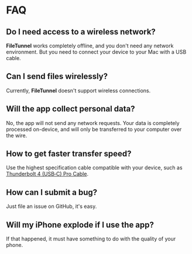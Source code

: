 # FAQ

## Do I need access to a wireless network?

**FileTunnel** works completely offline, and you don't need any network environment. But you need to connect your device to your Mac with a USB cable.

## Can I send files wirelessly?

Currently, **FileTunnel** doesn't support wireless connections.

## Will the app collect personal data?

No, the app will not send any network requests. Your data is completely processed on-device, and will only be transferred to your computer over the wire.

## How to get faster transfer speed?

Use the highest specification cable compatible with your device, such as [Thunderbolt 4 (USB‑C) Pro Cable](https://www.apple.com/shop/product/MWP02AM/A/thunderbolt-4-usb%E2%80%91c-pro-cable-3-m).

## How can I submit a bug?

Just file an issue on GitHub, it's easy.

## Will my iPhone explode if I use the app?

If that happened, it must have something to do with the quality of your phone.

